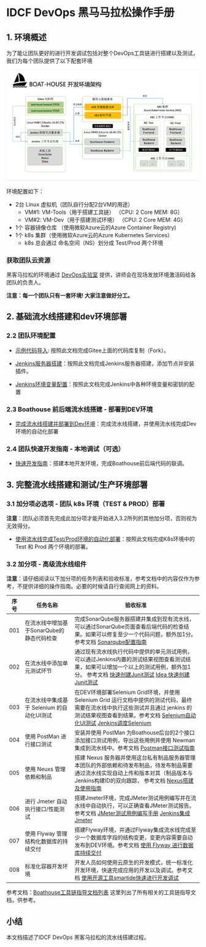# IDCF DevOps 黑马马拉松操作手册

## 1. 环境概述

为了能让团队更好的进行开发调试包括对整个DevOps工具链进行搭建以及测试，我们为每个团队提供了以下配套环境

![Boathouse Environment](images/boathouse-env-architecture.png)

环境配置如下：

- 2台 Linux 虚拟机（团队自行分配2台VM的用途）
  - VM#1: VM-Tools（用于搭建工具链） （CPU: 2 Core MEM: 8G）
  - VM#2: VM-Dev（用于搭建测试环境） （CPU: 2 Core MEM: 4G）
- 1个 容器镜像仓库 （使用微软Azure云的Azure Container Registry)
- 1个 k8s 集群（使用微软Azure云的Azure Kubernetes Services）
  - k8s 总会通过 命名空间（NS）划分成 Test/Prod 两个环境

### 获取团队云资源

黑客马拉松的环境通过 [DevOps实验室](https://labs.devcloudx.com) 提供，讲师会在现场发放环境激活码给各团队的负责人。

**注意：每一个团队只有一套环境! 大家注意做好分工。**

## 2. 基础流水线搭建和dev环境部署

### 2.2 团队环境配置

- [示例代码导入](version-control-config.md): 按照此文档完成Gitee上面的代码库复制（Fork）。

- [Jenkins服务器搭建](team-env-config.md)：按照此文档完成Jenkins服务器搭建，添加节点并安装插件。

- [Jenkins环境变量配置](team-pipeline-config.md)：按照此文档完成Jenkins中各种环境变量和密钥的配置

### 2.3 Boathouse 前后端流水线搭建 - 部署到DEV环境

- [完成流水线搭建并部署到Dev环境](team-dev-env-deploy.md)：完成流水线搭建，并使用流水线完成Dev环境的自动化部署

### 2.4 团队快速开发指南 - 本地调试（可选）

- [快速开发指南](dev-guide.md)：搭建本地开发环境，完成Boathouse前后端代码的联调。

## 3. 完整流水线搭建和测试/生产环境部署

### 3.1 加分项必选项 - 团队 k8s 环境（TEST & PROD）部署

**注意**：团队必须首先完成此加分项才能开始进入3.2所列的其他加分项，否则视为无效得分。

- [使用流水线完成Test/Prod环境的自动化部署](team-k8s-env-config.md)：按照此文档完成K8s环境中的 Test 和 Prod 两个环境的部署。

### 3.2 加分项 - 高级流水线组件

**注意**：请仔细阅读以下加分项的任务列表和验收标准，参考文档中的内容仅作为参考，不提供详细的操作指南。必要的时候请自行查阅网上的资料。

| 序号 | 任务名称 | 验收标准  |
| ------------ | --------- | --------- |
| 001 | 在流水线中增加基于SonarQube的静态代码检查 | 完成SonarQube服务器搭建并集成到现有流水线，可以通过SonarQube页面查看后端代码的检查结果。如果可以修复至少一个代码问题，额外加1分。 参考文档 [Sonarqube配置指南](../../quick-start/guide/sonarqube/Readme.md) |
| 002 | 在流水线中添加单元测试环节 | 通过现有流水线执行代码中提供的单元测试用例，可以通过Jenkins内置的测试结果视图查看测试结果，如果可以增加一个以上的测试用例，额外加1分。 参考文档 [快速创建Junit测试](../..//quick-start/guide/junit-testing/Readme.md) [Idea 快速创建Junit测试](../../quick-start/guide/junit-testing/Readme.md) |
| 003 | 在流水线中集成基于 Selenium 的自动化UI测试 | 在DEV环境部署Selenium Grid环境，并使用 Selenium Grid 运行文档中提供的测试代码，最终需要在流水线中执行这些测试并且通过 jenkins 的测试结果视图查看到结果。参考文档 [Selenium自动化UI测试](../../quick-start/guide/selenium-ui-testing/Readme.md) [Jenkins调度Selenium](../../quick-start/guide/selenium-for-jenkins/Readme.md) |
| 004 | 使用 PostMan 进行接口测试 | 安装并使用 PostMan 为Boathouse后台的2个接口添加接口测试用例，导出这些用例并使用 Newman 集成到流水线中。参考文档 [Postman接口测试指南](../../quick-start/guide/postman-api-testing/Readme.md)   |
| 005 | 使用 Neuxs 管理依赖和制品  | 搭建 Nexus 服务器并使用这台私有制品服务器管理本团队的外部依赖和待发布制品，待发布制品需要通过流水线实现自动上传和版本对其（制品版本与Jenkins构建ID的双向跟踪， 参考文档 [Nexus搭建及使用指南](../../quick-start/guide/nexus/readme.md) |
| 006 | 进行 Jmeter 自动执行接口/性能测试 | 搭建Jmeter环境，完成JMeter测试用例编写并在流水线中自动执行，可以正确查看JMeter测试报告。参考文档 [JMeter测试用例编写手册](../../quick-start/guide/jmeter-testing/Readme.md) [Jenkins集成Jmeter](../../quick-start/guide/jmeter-testing/jmeter-for-jenkins.md) |
| 007 | 使用 Flyway 管理结构化数据库的持续交付 | 搭建Flyway环境，并通过Flyway集成流水线完成至少一个数据库字段的结构变更，变更内容需要自动发布到DEV环境。参考文档 [使用 Flyway 进行数据库持续交付](../../quick-start/guide/java-flyway-db-pipeline/Readme.md) |
| 008 | 标准化容器开发环境 | 开发人员如何使用云原生的开发模式，统一标准化开发环境，快速完成应用的开发以及调试。参考文档 [使用开源工具smartide快速进行开发调试](../../quick-start/guide/smartide/Readme.md) |
参考文档：[Boathouse工具链指导文档列表](../../../README.md?id=工具指导文档) 这里列出了所有相关的工具链指导文档，供参考。

## 小结

本文档描述了IDCF DevOps 黑客马拉松的流水线搭建过程。
